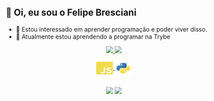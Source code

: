 ## 👋 Oi, eu sou o Felipe Bresciani
- 👀 Estou interessado em aprender programação e poder viver disso.
- 🌱 Atualmente estou aprendendo a programar na Trybe

<div align="center">
  <a href="https://github.com/FelipeBresciani">
  <img height="180em" src="https://github-readme-stats.vercel.app/api?username=FelipeBresciani&show_icons=true&theme=nightowl&include_all_commits=true&count_private=true"/>
  <img height="180em" src="https://github-readme-stats.vercel.app/api/top-langs/?username=FelipeBresciani&layout=compact&langs_count=7&theme=nightowl"/>
<div style="display: inline_block"><br>
  <img align="center" alt="Felipe-Js" height="30" width="40" src="https://raw.githubusercontent.com/devicons/devicon/master/icons/javascript/javascript-plain.svg">
  <img align="center" alt="Felipe-Python" height="30" width="40" src="https://raw.githubusercontent.com/devicons/devicon/master/icons/python/python-original.svg">
    </div>
  
  ##
  
  <div> 
  <a href = "fe968000322@gmail.com"><img src="https://img.shields.io/badge/-Gmail-%23333?style=for-the-badge&logo=gmail&logoColor=white" target="_blank"></a>
  <a href="https://www.linkedin.com/in/felipe-bresciani-buso-abb2a6238/" target="_blank"><img src="https://img.shields.io/badge/-LinkedIn-%230077B5?style=for-the-badge&logo=linkedin&logoColor=white" target="_blank"></a> 
